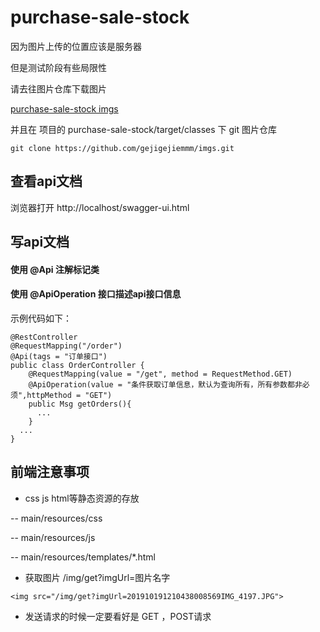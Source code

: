 # purchase-sale-stock
因为图片上传的位置应该是服务器

但是测试阶段有些局限性

请去往图片仓库下载图片

[purchase-sale-stock imgs](https://github.com/gejigejiemmm/imgs.git)

并且在 项目的 ⁨purchase-sale-stock⁩/⁨target⁩/classes 下
git 图片仓库
```
git clone https://github.com/gejigejiemmm/imgs.git
```
## 查看api文档
浏览器打开  http://localhost/swagger-ui.html
## 写api文档
#### 使用 @Api 注解标记类
#### 使用 @ApiOperation 接口描述api接口信息
示例代码如下：
```
@RestController
@RequestMapping("/order")
@Api(tags = "订单接口")
public class OrderController {
    @RequestMapping(value = "/get", method = RequestMethod.GET)
    @ApiOperation(value = "条件获取订单信息，默认为查询所有，所有参数都非必须",httpMethod = "GET")
    public Msg getOrders(){
      ...
    }
  ...
}
```
## 前端注意事项
- css js html等静态资源的存放

-- main/resources/css

-- main/resources/js

-- main/resources/templates/*.html

- 获取图片
/img/get?imgUrl=图片名字
```
<img src="/img/get?imgUrl=201910191210438008569IMG_4197.JPG">
```
- 发送请求的时候一定要看好是 GET ，POST请求
